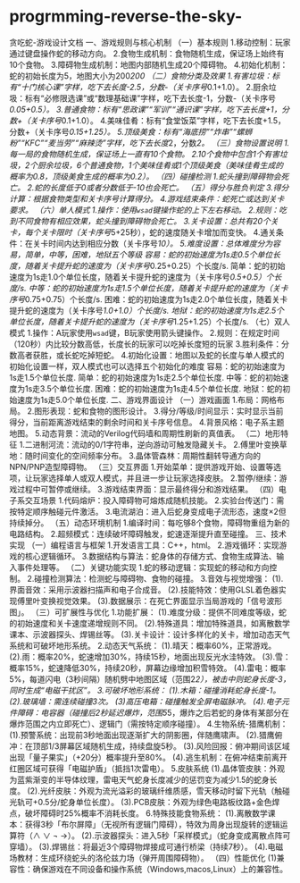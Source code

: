 # progrmming-reverse-the-sky-
贪吃蛇-游戏设计文档
一、游戏规则与核心机制
（一）基本规则
1.移动控制：玩家通过键盘操作蛇的移动方向。
2.食物生成机制：食物随机生成，保证场上始终有10个食物。
3.障碍物生成机制：地图内部随机生成20个障碍物。
4.初始化机制：蛇的初始长度为5，地图大小为200*200
（二）食物分类及效果
1.有害垃圾：标有“十门核心课”字样，吃下去长度-2.5，分数-（关卡序号*0.1+1.0）。
2.厨余垃圾：标有“必修限选课”或“数理基础课”字样，吃下去长度-1，分数-（关卡序号*0.05+0.5）。
3.普通食物：标有“思政课”“军训”“通识课”字样，吃下去长度+1，分数+（关卡序号*0.1+1.0）。
4.美味佳肴：标有“食堂饭菜”字样，吃下去长度+1.5，分数+（关卡序号*0.15+1.25）。
5.顶级美食：标有“海底捞”“炸串”“螺蛳粉”“KFC”“麦当劳”“麻辣烫”字样，吃下去长度*2，分数*2。
（三）食物设置说明
1.每一局的食物随机生成，保证场上一直有10个食物。
2.10个食物中包含1个有害垃圾，2个厨余垃圾，6个普通食物，1个美味佳肴或1个顶级美食（美味佳肴生成的概率为0.8，顶级美食生成的概率为0.2）。
（四）碰撞检测
1.蛇头撞到障碍物会死亡。
2.蛇的长度低于0或者分数低于-10也会死亡。
（五）得分与胜负判定
3.得分计算：根据食物类型和关卡序号计算得分。
4.游戏结束条件：蛇死亡或达到关卡要求。
（六）单人模式
1.操作：使用`wsad`键操作蛇的上下左右移动。
2.规则：吃到不同食物有相应效果，蛇头撞到障碍物会死亡。
3.关卡设置：总共有20个关卡，每个关卡限时（关卡序号*5+25秒），蛇的速度随关卡增加而变快。
4.通关条件：在关卡时间内达到相应分数（关卡序号*10）。
5.难度设置：总体难度分为容易，简单，中等，困难，地狱五个等级
容易：蛇的初始速度为1s走0.5个单位长度，随着关卡提升蛇的速度为（关卡序号*0.25+0.25）个长度/s.
简单：蛇的初始速度为1s走1.0个单位长度，随着关卡提升蛇的速度为（关卡序号*0.5+0.5）个长度/s.
中等：蛇的初始速度为1s走1.5个单位长度，随着关卡提升蛇的速度为（关卡序号*0.75+0.75）个长度/s.
困难：蛇的初始速度为1s走2.0个单位长度，随着关卡提升蛇的速度为（关卡序号*1.0+1.0）个长度/s.
地狱：蛇的初始速度为1s走2.5个单位长度，随着关卡提升蛇的速度为（关卡序号*1.25+1.25）个长度/s.
（七）双人模式
1.操作：A玩家使用`wsad`键，B玩家使用箭头键操作。
2.规则：在规定时间（120秒）内比较分数高低，长度长的玩家可以吃掉长度短的玩家
3.胜利条件：分数高者获胜，或长蛇吃掉短蛇。
4.初始化设置：地图以及蛇的长度与单人模式的初始化设置一样，双人模式也可以选择五个初始化的难度
容易：蛇的初始速度为1s走1.5个单位长度.
简单：蛇的初始速度为1s走2.5个单位长度.
中等：蛇的初始速度为1s走3.5个单位长度.
困难：蛇的初始速度为1s走4.5个单位长度.
地狱：蛇的初始速度为1s走5.0个单位长度.
二、游戏界面设计
（一）游戏画面
1.布局：网格布局。
2.图形表现：蛇和食物的图形设计。
3.得分/等级/时间显示：实时显示当前得分，当前距离游戏结束的剩余时间和关卡序号信息。
4.背景风格：电子系主题地图。
5.动态背景：流动的Verilog代码墙和周期性刷新的真值表。
（二）地形特征
1.二进制河流：流动的0/1字符串，逆向游动可触发隐藏关卡。
2.傅里叶变换草地：随时间变化的空间频率分布。
3.晶体管森林：周期性翻转导通方向的NPN/PNP造型障碍物。
（三）交互界面
1.开始菜单：提供游戏开始、设置等选项，让玩家选择单人或双人模式，并且进一步让玩家选择皮肤。
2.暂停/继续：游戏过程中可暂停或继续。
3.游戏结束界面：显示最终得分和游戏结果。
（四）电子系交互场景
1.代码熔炉：投入障碍物可熔炼成随机技能。
2.实验台传送门：需按特定顺序触碰元件激活。
3.电流湖泊：进入后蛇身变成电子流形态，速度×2但持续掉分。
（五）动态环境机制
1.编译时间：每吃够8个食物，障碍物重组为新的电路结构。
2.超频模式：连续破坏障碍触发，蛇速逐渐提升直至碰撞。
三、技术实现
（一）编程语言与框架
1.开发语言工具：C++，html。
2.游戏循环：实现游戏的核心逻辑循环。
3.数据结构与算法：蛇身体的存储方式、食物生成算法、输入事件处理等。
（二）关键功能实现
1.蛇的移动逻辑：实现蛇的移动和方向控制。
2.碰撞检测算法：检测蛇与障碍物、食物的碰撞。
3.音效与视觉增强：
(1).界面音效：采用示波器扫描声和电子合成音。
(2).技能特效：使用GLSL着色器实现傅里叶变换视觉效果。
(3).数据展示：在死亡界面显示当局游戏的「信号波形图」。
（三）可扩展性与优化
1.功能扩展：
(1).难度分级：提供不同难度等级，蛇的初始速度和关卡速度递增规则不同。
(2).特殊道具：增加特殊道具，如离散数学课本、示波器探头、焊锡丝等。
(3).关卡设计：设计多样化的关卡，增加动态天气系统和可破坏地形系统。
2.动态天气系统：
(1).晴天：概率60%，正常游戏。
(2).雨：概率20%，蛇速增加30%，持续15秒，地面出现反光水洼特效。
(3).雪：概率15%，蛇速降低30%，持续20秒，屏幕边缘增加积雪特效。
(4).雷电：概率5%，每道闪电（3秒间隔）随机劈中地图区域（范围2*2），被击中则蛇身长度-3，同时生成“电磁干扰区”。
3.可破坏地形系统：
(1).木箱：碰撞消耗蛇身长度-1。
(2).玻璃墙：需连续碰撞3次。
(3)高压电箱：碰撞触发全屏电磁脉冲。
(4).电子元件障碍：电容器（碰撞后2秒延迟爆炸，范围5*5，爆炸之后若蛇的身体有某部分在爆炸范围之内立即死亡）、逻辑门（需按特定顺序碰撞）。
4.生物系统-猎鹰机制：
(1).预警系统：出现前3秒地面出现逐渐扩大的阴影圈，伴随鹰啸声。
(2).猎鹰俯冲：在顶部1/3屏幕区域随机生成，持续盘旋5秒。
(3).风险回报：俯冲期间该区域出现「量子果实」（+20分）概率提升至80%。
(4).逃生机制：在俯冲结束前离开红圈区域可获得「电磁护盾」（抵挡1次雷电）。
5.皮肤系统
(1).晶体管皮肤：外观为蓝紫渐变的半导体纹理，雷电天气蛇身长度减少的惩罚变为减少1.5的蛇身长度。
(2).光纤皮肤：外观为流光溢彩的玻璃纤维质感，雪天移动时留下光轨（触碰光轨可+0.5分/蛇身单位长度）。
(3).PCB皮肤：外观为绿色电路板纹路+金色焊点，破坏障碍时25%概率不消耗长度。
6.特殊技能食物系统：
(1).离散数学课本：获得3秒「布尔屏障」（无视所有逻辑门障碍），特效为周身出现旋转的逻辑运算符（∧ ∨ ¬ →）。
(2).示波器探头：进入5秒「采样模式」（蛇身变成离散点阵可穿墙）。
(3).焊锡丝：将最近3个障碍物焊接成可通行桥梁（持续7秒）。
(4).电磁场教材：生成环绕蛇头的洛伦兹力场（弹开周围障碍物）。
（四）性能优化
(1)兼容性：确保游戏在不同设备和操作系统（Windows,macos,Linux）上的兼容性。
